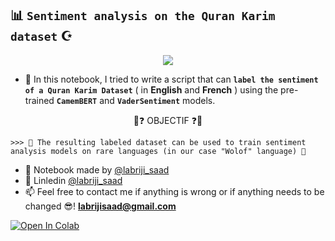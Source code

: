 ## 📊 `Sentiment analysis on the Quran Karim dataset` ☪️️
<p align="center">
  <img src="https://user-images.githubusercontent.com/74627083/157457233-29354868-6e5a-4079-848e-c510af92ca58.jpg" />
</p>

- 🎯 In this notebook, I tried to write a script that can **`label the sentiment of a Quran Karim Dataset`** ( in **English** and **French** ) using the pre-trained **`CamemBERT`** and **`VaderSentiment`** models.

<p align="center">🎯❓ OBJECTIF ❓🎯</p>

```
>>> 🎯 The resulting labeled dataset can be used to train sentiment analysis models on rare languages (in our case "Wolof" language) 🎯
```

- 🙌 Notebook made by [@labriji_saad](https://github.com/labrijisaad)
- 🔗 Linledin [@labriji_saad](https://www.linkedin.com/in/labrijisaad/)
- 📫 Feel free to contact me if anything is wrong or if anything needs to be changed 😎!  **labrijisaad@gmail.com**

<a href="https://colab.research.google.com/github/labrijisaad/Sentiment-analysis-on-the-Quran-Karim-dataset" target="_parent"><img src="https://colab.research.google.com/assets/colab-badge.svg" alt="Open In Colab"/></a>
